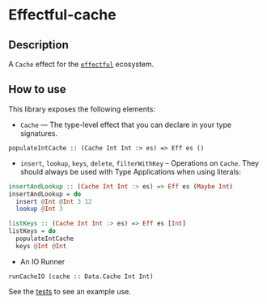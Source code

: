 # Effectful-cache 

## Description

A `Cache` effect for the [`effectful`][effectful] ecosystem.

## How to use

This library exposes the following elements:

* `Cache` — The type-level effect that you can declare in your type signatures.

```
populateIntCache :: (Cache Int Int :> es) => Eff es ()
```

* `insert`, `lookup`, `keys`, `delete`, `filterWithKey` – Operations on `Cache`. They should always be used with Type Applications when using literals:

```Haskell
insertAndLookup :: (Cache Int Int :> es) => Eff es (Maybe Int)
insertAndLookup = do
  insert @Int @Int 3 12
  lookup @Int 3

listKeys :: (Cache Int Int :> es) => Eff es [Int]
listKeys = do
  populateIntCache
  keys @Int @Int
```

* An IO Runner

```
runCacheIO (cache :: Data.Cache Int Int)
```

See the [tests][tests] to see an example use.

[effectful]: https://github.com/arybczak/effectful
[tests]: https://github.com/Kleidukos/effectful-contrib/blob/main/effectful-cache/test/Main.hs
